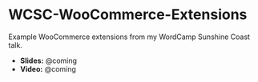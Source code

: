 # WCSC-WooCommerce-Extensions
Example WooCommerce extensions from my WordCamp Sunshine Coast talk.

* **Slides:** @coming
* **Video:** @coming
